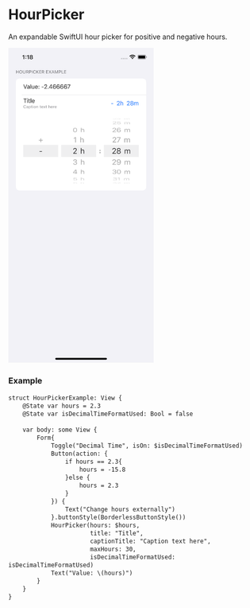 # HourPicker

An expandable SwiftUI hour picker for positive and negative hours.


<img src="https://github.com/AlmightyBeaver/HourPicker/blob/main/example1_small.png" width="293" height="633">

 
### Example
 ```
 struct HourPickerExample: View {
     @State var hours = 2.3
     @State var isDecimalTimeFormatUsed: Bool = false

     var body: some View {
         Form{
             Toggle("Decimal Time", isOn: $isDecimalTimeFormatUsed)
             Button(action: {
                 if hours == 2.3{
                     hours = -15.8
                 }else {
                     hours = 2.3
                 }
             }) {
                 Text("Change hours externally")
             }.buttonStyle(BorderlessButtonStyle())
             HourPicker(hours: $hours,
                        title: "Title",
                        captionTitle: "Caption text here",
                        maxHours: 30,
                        isDecimalTimeFormatUsed: isDecimalTimeFormatUsed)
             Text("Value: \(hours)")
         }
     }
 }
```
